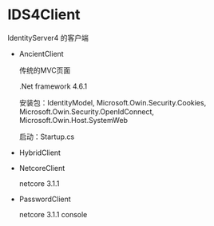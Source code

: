 # IDS4Client
IdentityServer4 的客户端



- AncientClient

  传统的MVC页面

  .Net framework 4.6.1

  安装包：IdentityModel, Microsoft.Owin.Security.Cookies, Microsoft.Owin.Security.OpenIdConnect, Microsoft.Owin.Host.SystemWeb

  启动：Startup.cs

  

- HybridClient

  

- NetcoreClient

  netcore 3.1.1

  

- PasswordClient

  netcore 3.1.1 console